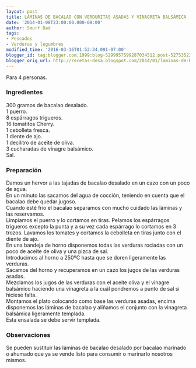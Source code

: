 ```yaml
---
layout: post
title: LÁMINAS DE BACALAO CON VERDURITAS ASADAS Y VINAGRETA BALSÁMICA
date: '2014-01-08T23:00:00.000-08:00'
author: Smurf Dad
tags:
- Pescados
- Verduras y legumbres
modified_time: '2016-03-16T01:52:34.091-07:00'
blogger_id: tag:blogger.com,1999:blog-5299957599287034512.post-5275352231613252046
blogger_orig_url: http://recetas-desa.blogspot.com/2014/01/laminas-de-bacalao-con-verduritas.html
---
```


Para 4 personas.<br /><h3>Ingredientes</h3>300 gramos de bacalao desalado.<br />1 puerro.<br />8 espárragos trigueros.<br />16 tomatitos Cherry.<br />1 cebolleta fresca.<br />1 diente de ajo.<br />1 decilitro de aceite de oliva.<br />3 cucharadas de vinagre balsámico.<br />Sal.<br /><h3>Preparación</h3>Damos un hervor a las tajadas de bacalao desalado en un cazo con un poco de agua.<br />En un minuto las sacamos del agua de cocción, teniendo en cuenta que el bacalao debe quedar jugoso.<br />Cuando esté frío el bacalao separamos con mucho cuidado las láminas y las reservamos.<br />Limpiamos el puerro y lo cortamos en tiras. Pelamos los espárragos trigueros excepto la punta y a su vez cada espárrago lo cortamos en 3 trozos. Lavamos los tomates y cortamos la cebolleta en tiras junto con el diente de ajo.<br />En una bandeja de horno disponemos todas las verduras rociadas con un poco de aceite de oliva y una pizca de sal.<br />Introducimos al horno a 250ºC hasta que se doren ligeramente las verduras.<br />Sacamos del horno y recuperamos en un cazo los jugos de las verduras asadas.<br />Mezclamos los jugos de las verduras con el aceite oliva y el vinagre balsámico haciendo una vinagreta a la cuál pondremos a punto de sal si hiciese falta.<br />Montamos el plato colocando como base las verduras asadas, encima disponemos las láminas de bacalao y aliñamos el conjunto con la vinagreta balsámica ligeramente templada.<br />Esta ensalada se debe servir templada.<br /><h3>Observaciones</h3>Se pueden sustituir las láminas de bacalao desalado por bacalao marinado o ahumado que ya se vende listo para consumir o marinarlo nosotros mismos.